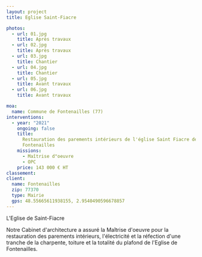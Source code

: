 ```yaml
---
layout: project
title: Eglise Saint-Fiacre

photos:
  - url: 01.jpg
    title: Après travaux
  - url: 02.jpg
    title: Après travaux
  - url: 03.jpg
    title: Chantier
  - url: 04.jpg
    title: Chantier
  - url: 05.jpg
    title: Avant travaux
  - url: 06.jpg
    title: Avant travaux

moa:
  name: Commune de Fontenailles (77)
interventions:
  - year: "2021"
    ongoing: false
    title:
      Restauration des parements intérieurs de l'église Saint Fiacre de
      Fontenailles
    missions:
      - Maîtrise d"oeuvre
      - OPC
    price: 143 000 € HT
classement:
client:
  name: Fontenailles
  zip: 77370
  type: Mairie
  gps: 48.55665611938155, 2.9540490596678857
---
```


L'Eglise de Saint-Fiacre

Notre Cabinet d'architecture a assuré la Maîtrise d'oeuvre pour la restauration
des parements intérieurs, l'électricité et la réfection d'une tranche de la
charpente, toiture et la totalité du plafond de l'Eglise de Fontenailles.
